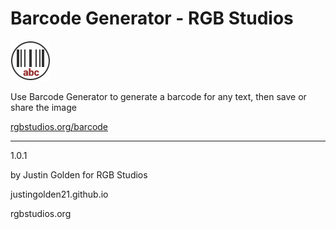 # Barcode Generator - RGB Studios

<img src="img/logo.svg" width="64px">

Use Barcode Generator to generate a barcode for any text, then save or share the image

<a href="https://rgbstudios.org/barcode">rgbstudios.org/barcode</a>

<hr>

1.0.1

by Justin Golden for RGB Studios

justingolden21.github.io

rgbstudios.org
